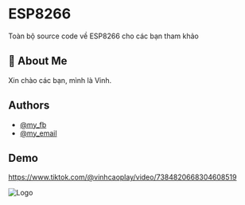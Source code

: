 
# ESP8266

Toàn bộ source code về ESP8266 cho các bạn tham khảo

## 🚀 About Me
Xin chào các bạn, mình là Vinh.


## Authors

- [@my_fb](https://www.facebook.com/vcao.vn)
- [@my_email](contact@vinhcaodatabase.com)

## Demo

https://www.tiktok.com/@vinhcaoplay/video/7384820668304608519

![Logo](https://codingninja.asia/images/codeninjalogo.png)

